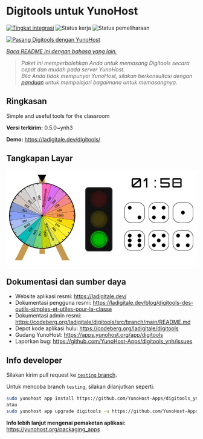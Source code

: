 <!--
N.B.: README ini dibuat secara otomatis oleh <https://github.com/YunoHost/apps/tree/master/tools/readme_generator>
Ini TIDAK boleh diedit dengan tangan.
-->

# Digitools untuk YunoHost

[![Tingkat integrasi](https://apps.yunohost.org/badge/integration/digitools)](https://ci-apps.yunohost.org/ci/apps/digitools/)
![Status kerja](https://apps.yunohost.org/badge/state/digitools)
![Status pemeliharaan](https://apps.yunohost.org/badge/maintained/digitools)

[![Pasang Digitools dengan YunoHost](https://install-app.yunohost.org/install-with-yunohost.svg)](https://install-app.yunohost.org/?app=digitools)

*[Baca README ini dengan bahasa yang lain.](./ALL_README.md)*

> *Paket ini memperbolehkan Anda untuk memasang Digitools secara cepat dan mudah pada server YunoHost.*  
> *Bila Anda tidak mempunyai YunoHost, silakan berkonsultasi dengan [panduan](https://yunohost.org/install) untuk mempelajari bagaimana untuk memasangnya.*

## Ringkasan

Simple and useful tools for the classroom

**Versi terkirim:** 0.5.0~ynh3

**Demo:** <https://ladigitale.dev/digitools/>

## Tangkapan Layar

![Tangkapan Layar pada Digitools](./doc/screenshots/screenshot.jpg)

## Dokumentasi dan sumber daya

- Website aplikasi resmi: <https://ladigitale.dev/>
- Dokumentasi pengguna resmi: <https://ladigitale.dev/blog/digitools-des-outils-simples-et-utiles-pour-la-classe>
- Dokumentasi admin resmi: <https://codeberg.org/ladigitale/digitools/src/branch/main/README.md>
- Depot kode aplikasi hulu: <https://codeberg.org/ladigitale/digitools>
- Gudang YunoHost: <https://apps.yunohost.org/app/digitools>
- Laporkan bug: <https://github.com/YunoHost-Apps/digitools_ynh/issues>

## Info developer

Silakan kirim pull request ke [`testing` branch](https://github.com/YunoHost-Apps/digitools_ynh/tree/testing).

Untuk mencoba branch `testing`, silakan dilanjutkan seperti:

```bash
sudo yunohost app install https://github.com/YunoHost-Apps/digitools_ynh/tree/testing --debug
atau
sudo yunohost app upgrade digitools -u https://github.com/YunoHost-Apps/digitools_ynh/tree/testing --debug
```

**Info lebih lanjut mengenai pemaketan aplikasi:** <https://yunohost.org/packaging_apps>
